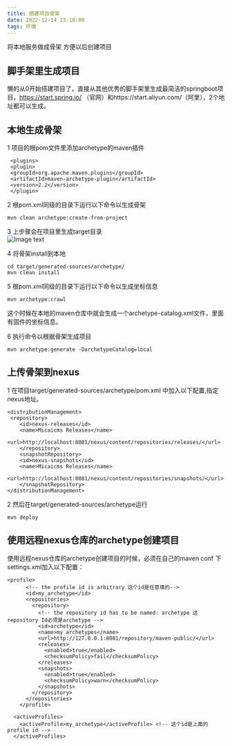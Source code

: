 ```yaml
---
title: 搭建项目骨架
date: 2022-12-14 23:10:00
tags: 环境
---
```


将本地服务做成骨架 方便以后创建项目
<!--more-->

## 脚手架里生成项目
懒的从0开始搭建项目了，直接从其他优秀的脚手架里生成最简洁的springboot项目，https://start.spring.io/ （官网）和https://start.aliyun.com/（阿里），2个地址都可以生成。

## 本地生成骨架
1 项目的根pom文件里添加archetype的maven插件
```
 <plugins>
 <plugin>
 <groupId>org.apache.maven.plugins</groupId>
 <artifactId>maven-archetype-plugin</artifactId>
 <version>2.2</version>
 </plugin>
```    

2 根pom.xml同级的目录下运行以下命令以生成骨架

```            
mvn clean archetype:create-from-project
``` 

3 上步骤会在项目里生成target目录  
![Image text](/asset/article/20221214/1.png)

4 将骨架install到本地
``` 
cd target/generated-sources/archetype/
mvn clean install
``` 

5 根pom.xml同级的目录下运行以下命令以生成坐标信息

``` 
mvn archetype:crawl

``` 

这个时候在本地的maven仓库中就会生成一个archetype-catalog.xml文件，里面有固件的坐标信息。

6 执行命令以根据骨架生成项目
``` 
mvn archetype:generate -DarchetypeCatalog=local

``` 

## 上传骨架到nexus
1 在项目target/generated-sources/archetype/pom.xml 中加入以下配置,指定nexus地址。
``` 
<distributionManagement>
 <repository>
	<id>nexus-releases</id>
	<name>Micaicms Releases</name>
	<url>http://localhost:8081/nexus/content/repositories/releases/</url>
	</repository>
	<snapshotRepository>
	<id>nexus-snapshots</id>
	<name>Micaicms Releases</name>
	<url>http://localhost:8081/nexus/content/repositories/snapshots/</url>
	</snapshotRepository>
</distributionManagement>

``` 
2 然后在target/generated-sources/archetype运行

``` 
mvn deploy

``` 

## 使用远程nexus仓库的archetype创建项目
使用远程nexus仓库的archetype创建项目的时候，必须在自己的maven conf 下settings.xml加入以下配置：

``` 
<profile>
      <!-- the profile id is arbitrary 这个id是任意填的--> 
      <id>my_archetype</id>
      <repositories>
        <repository>
          <!-- the repository id has to be named: archetype 这repository Id必须是archetype -->
          <id>archetype</id>
          <name>my archetypes</name>
          <url>http://127.0.0.1:8081/repository/maven-public/</url>
          <releases>
            <enabled>true</enabled>
            <checksumPolicy>fail</checksumPolicy>
          </releases>
          <snapshots>
            <enabled>true</enabled>
            <checksumPolicy>warn</checksumPolicy>
          </snapshots>
        </repository>
      </repositories>
    </profile>
 
  <activeProfiles>
    <activeProfile>my_archetype</activeProfile> <!-- 这个id是上面的profile id -->
  </activeProfiles>
  
``` 